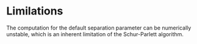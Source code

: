 # Limilations

The computation for the default separation parameter can be numerically unstable, which is an inherent limitation of the Schur-Parlett algorithm.